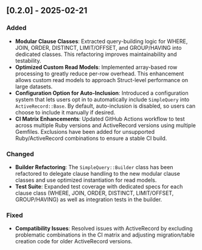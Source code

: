 ## [0.2.0] - 2025-02-21

### Added
- **Modular Clause Classes**: Extracted query-building logic for WHERE, JOIN, ORDER, DISTINCT, LIMIT/OFFSET, and GROUP/HAVING into dedicated classes. This refactoring improves maintainability and testability.
- **Optimized Custom Read Models**: Implemented array-based row processing to greatly reduce per-row overhead. This enhancement allows custom read models to approach Struct-level performance on large datasets.
- **Configuration Option for Auto-Inclusion**: Introduced a configuration system that lets users opt in to automatically include `SimpleQuery` into `ActiveRecord::Base`. By default, auto-inclusion is disabled, so users can choose to include it manually if desired.
- **CI Matrix Enhancements**: Updated GitHub Actions workflow to test across multiple Ruby versions and ActiveRecord versions using multiple Gemfiles. Exclusions have been added for unsupported Ruby/ActiveRecord combinations to ensure a stable CI build.

### Changed
- **Builder Refactoring**: The `SimpleQuery::Builder` class has been refactored to delegate clause handling to the new modular clause classes and use optimized instantiation for read models.
- **Test Suite**: Expanded test coverage with dedicated specs for each clause class (WHERE, JOIN, ORDER, DISTINCT, LIMIT/OFFSET, GROUP/HAVING) as well as integration tests in the builder.

### Fixed
- **Compatibility Issues**: Resolved issues with ActiveRecord by excluding problematic combinations in the CI matrix and adjusting migration/table creation code for older ActiveRecord versions.

